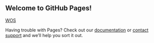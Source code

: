 ## Welcome to GitHub Pages!
 [WOS](https://form.jotform.com/211286843478061)








Having trouble with Pages? Check out our [documentation](https://docs.github.com/categories/github-pages-basics/) or [contact support](https://support.github.com/contact) and we’ll help you sort it out.
